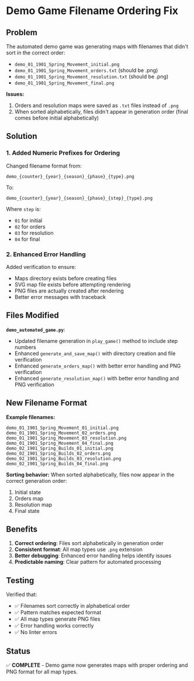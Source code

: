# Demo Game Filename Ordering Fix

## Problem

The automated demo game was generating maps with filenames that didn't sort in the correct order:
- `demo_01_1901_Spring_Movement_initial.png`
- `demo_01_1901_Spring_Movement_orders.txt` (should be .png)
- `demo_01_1901_Spring_Movement_resolution.txt` (should be .png)
- `demo_01_1901_Spring_Movement_final.png`

**Issues:**
1. Orders and resolution maps were saved as `.txt` files instead of `.png`
2. When sorted alphabetically, files didn't appear in generation order (final comes before initial alphabetically)

## Solution

### 1. Added Numeric Prefixes for Ordering

Changed filename format from:
```
demo_{counter}_{year}_{season}_{phase}_{type}.png
```

To:
```
demo_{counter}_{year}_{season}_{phase}_{step}_{type}.png
```

Where `step` is:
- `01` for initial
- `02` for orders
- `03` for resolution
- `04` for final

### 2. Enhanced Error Handling

Added verification to ensure:
- Maps directory exists before creating files
- SVG map file exists before attempting rendering
- PNG files are actually created after rendering
- Better error messages with traceback

## Files Modified

**`demo_automated_game.py`**:
- Updated filename generation in `play_game()` method to include step numbers
- Enhanced `generate_and_save_map()` with directory creation and file verification
- Enhanced `generate_orders_map()` with better error handling and PNG verification
- Enhanced `generate_resolution_map()` with better error handling and PNG verification

## New Filename Format

**Example filenames:**
```
demo_01_1901_Spring_Movement_01_initial.png
demo_01_1901_Spring_Movement_02_orders.png
demo_01_1901_Spring_Movement_03_resolution.png
demo_01_1901_Spring_Movement_04_final.png
demo_02_1901_Spring_Builds_01_initial.png
demo_02_1901_Spring_Builds_02_orders.png
demo_02_1901_Spring_Builds_03_resolution.png
demo_02_1901_Spring_Builds_04_final.png
```

**Sorting behavior:**
When sorted alphabetically, files now appear in the correct generation order:
1. Initial state
2. Orders map
3. Resolution map
4. Final state

## Benefits

1. **Correct ordering**: Files sort alphabetically in generation order
2. **Consistent format**: All map types use `.png` extension
3. **Better debugging**: Enhanced error handling helps identify issues
4. **Predictable naming**: Clear pattern for automated processing

## Testing

Verified that:
- ✅ Filenames sort correctly in alphabetical order
- ✅ Pattern matches expected format
- ✅ All map types generate PNG files
- ✅ Error handling works correctly
- ✅ No linter errors

## Status

✅ **COMPLETE** - Demo game now generates maps with proper ordering and PNG format for all map types.

